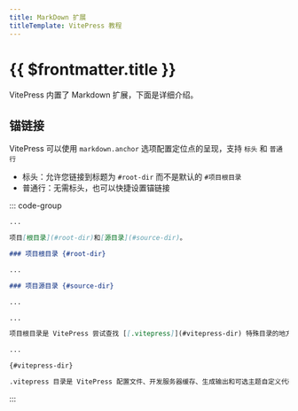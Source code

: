 ```yaml
---
title: MarkDown 扩展
titleTemplate: VitePress 教程
---
```


# {{ $frontmatter.title }}

VitePress 内置了 Markdown 扩展，下面是详细介绍。

## 锚链接

VitePress 可以使用 `markdown.anchor` 选项配置定位点的呈现，支持 `标头` 和 `普通行`

-   标头：允许您链接到标题为 `#root-dir` 而不是默认的 `#项目根目录`
-   普通行：无需标头，也可以快捷设置锚链接

::: code-group

```md [标头]
...

项目[根目录](#root-dir)和[源目录](#source-dir)。

### 项目根目录 {#root-dir}

...

### 项目源目录 {#source-dir}

...
```

```md [普通行]
...

项目根目录是 VitePress 尝试查找 [[.vitepress]](#vitepress-dir) 特殊目录的地方。

...

{#vitepress-dir}

.vitepress 目录是 VitePress 配置文件、开发服务器缓存、生成输出和可选主题自定义代码的默认保留位置
```

:::
